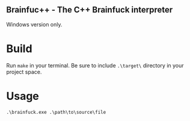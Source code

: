 ## Brainfuc++ - The C++ Brainfuck interpreter
Windows version only. 
# Build
Run `make` in your terminal. Be sure to include `.\target\` directory in your project space.

# Usage
```.\brainfuck.exe .\path\to\source\file```
